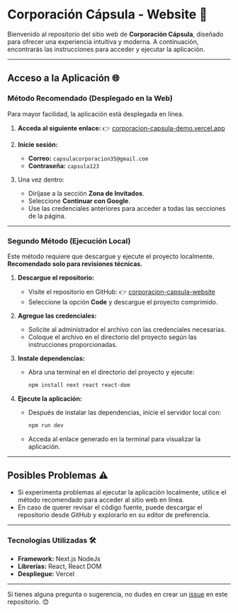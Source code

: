 # Corporación Cápsula - Website 🚀

Bienvenido al repositorio del sitio web de **Corporación Cápsula**, diseñado para ofrecer una experiencia intuitiva y moderna. A continuación, encontrarás las instrucciones para acceder y ejecutar la aplicación.

---

## Acceso a la Aplicación 🌐

### Método Recomendado (Desplegado en la Web)
Para mayor facilidad, la aplicación está desplegada en línea. 

1. **Acceda al siguiente enlace:**
   👉 [corporacion-capsula-demo.vercel.app](https://corporacion-capsula-demo.vercel.app)
   
2. **Inicie sesión:**
   - **Correo:** `capsulacorporacion35@gmail.com`  
   - **Contraseña:** `capsula123`  

3. Una vez dentro:
   - Diríjase a la sección **Zona de Invitados**.
   - Seleccione **Continuar con Google**.
   - Use las credenciales anteriores para acceder a todas las secciones de la página.

---

### Segundo Método (Ejecución Local)
Este método requiere que descargue y ejecute el proyecto localmente. **Recomendado solo para revisiones técnicas.**

1. **Descargue el repositorio:**
   - Visite el repositorio en GitHub: 👉 [corporacion-capsula-website](https://github.com/Alejandrogv2304/corporacion-capsula-website)
   - Seleccione la opción **Code** y descargue el proyecto comprimido.

2. **Agregue las credenciales:**
   - Solicite al administrador el archivo con las credenciales necesarias.
   - Coloque el archivo en el directorio del proyecto según las instrucciones proporcionadas.

3. **Instale dependencias:**
   - Abra una terminal en el directorio del proyecto y ejecute:
     ```bash
     npm install next react react-dom
     ```

4. **Ejecute la aplicación:**
   - Después de instalar las dependencias, inicie el servidor local con:
     ```bash
     npm run dev
     ```
   - Acceda al enlace generado en la terminal para visualizar la aplicación.

---

## Posibles Problemas ⚠️
- Si experimenta problemas al ejecutar la aplicación localmente, utilice el método recomendado para acceder al sitio web en línea.
- En caso de querer revisar el código fuente, puede descargar el repositorio desde GitHub y explorarlo en su editor de preferencia.

---

### Tecnologías Utilizadas 🛠️
- **Framework:** Next.js  NodeJs
- **Librerías:** React, React DOM  
- **Despliegue:** Vercel  

---

Si tienes alguna pregunta o sugerencia, no dudes en crear un [issue](https://github.com/Alejandrogv2304/corporacion-capsula-website/issues) en este repositorio. 😊

